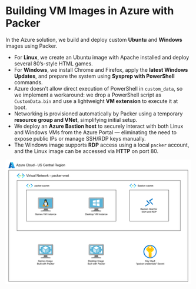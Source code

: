 # Building VM Images in Azure with Packer

In the Azure solution, we build and deploy custom **Ubuntu** and **Windows** images using Packer.

- For **Linux**, we create an Ubuntu image with Apache installed and deploy several 80’s-style HTML games.
- For **Windows**, we install Chrome and Firefox, apply the **latest Windows Updates**, and prepare the system using **Sysprep with PowerShell** commands.
- Azure doesn’t allow direct execution of PowerShell in `custom_data`, so we implement a workaround: we drop a PowerShell script as `CustomData.bin` and use a lightweight **VM extension** to execute it at boot.
- Networking is provisioned automatically by Packer using a temporary **resource group and VNet**, simplifying initial setup.
- We deploy an **Azure Bastion host** to securely interact with both Linux and Windows VMs from the Azure Portal — eliminating the need to expose public IPs or manage SSH/RDP keys manually.
- The Windows image supports **RDP** access using a local `packer` account, and the Linux image can be accessed via **HTTP** on port 80.

![azure](./azure-packer.png)
